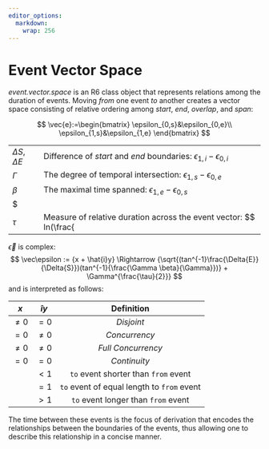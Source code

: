 ```yaml
---
editor_options: 
  markdown: 
    wrap: 256
---
```


# Event Vector Space

*event.vector.space* is an R6 class object that represents relations among the duration of events. Moving *from* one event *to* another creates a vector space consisting of relative ordering among *start*, *end*, *overlap*, and *span*:

$$
\vec{e}:=\begin{bmatrix}
\epsilon_{0,s}&\epsilon_{0,e}\\
\epsilon_{1,s}&\epsilon_{1,e}
\end{bmatrix}
$$

|                        |                                                                                              |
|------------------------|----------------------------------------------------------------------------------------------|
| $\Delta S$, $\Delta E$ | Difference of *start* and *end* boundaries: $\epsilon_{1,i}-\epsilon_{0,i}$                  |
| $\Gamma$               | The degree of temporal intersection: $\epsilon_{1,s}-\epsilon_{0,e}$                         |
| $\beta$                | The maximal time spanned: $\epsilon_{1,e}-\epsilon_{0,s}$                                    |
| $||V||$                | Duration of the *from* and *to* events: $\epsilon_{i,e}-\epsilon_{i,s}$                      |
| $\tau$                 | Measure of relative duration across the event vector: $$ ln(\frac{ ||V_1|| }{ ||V_0|| }) $$  |

$\vec\epsilon$ is complex: $$
\vec\epsilon := {x + \hat{i}y} \Rightarrow 
{\sqrt{(tan^{-1}\frac{\Delta{E}}{\Delta{S}})(tan^{-1}{\frac{\Gamma \beta}{\Gamma}})} + \Gamma^{\frac{\tau}{2}}}
$$ and is interpreted as follows:

|   $x$   | $\hat{i}y$ |               **Definition**               |
|:-------:|:----------:|:------------------------------------------:|
| $\ne 0$ |   $= 0$    |                 *Disjoint*                 |
|  $= 0$  |  $\ne 0$   |               *Concurrency*                |
| $\ne 0$ |  $\ne 0$   |             *Full Concurrency*             |
|  $= 0$  |   $= 0$    |                *Continuity*                |
|         |   $< 1$    |    `to` event shorter than `from` event    |
|         |   $= 1$    | `to` event of equal length to `from` event |
|         |   $> 1$    |    `to` event longer than `from` event     |

The time between these events is the focus of derivation that encodes the relationships between the boundaries of the events, thus allowing one to describe this relationship in a concise manner.
